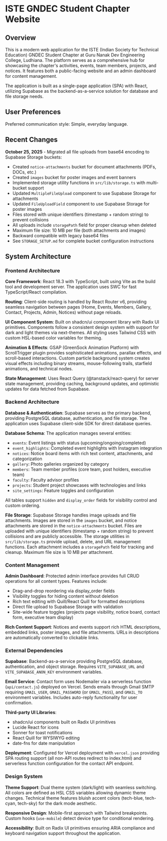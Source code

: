 # ISTE GNDEC Student Chapter Website

## Overview

This is a modern web application for the ISTE (Indian Society for Technical Education) GNDEC Student Chapter at Guru Nanak Dev Engineering College, Ludhiana. The platform serves as a comprehensive hub for showcasing the chapter's activities, events, team members, projects, and notices. It features both a public-facing website and an admin dashboard for content management.

The application is built as a single-page application (SPA) with React, utilizing Supabase as the backend-as-a-service solution for database and file storage needs.

## User Preferences

Preferred communication style: Simple, everyday language.

## Recent Changes

**October 25, 2025** - Migrated all file uploads from base64 encoding to Supabase Storage buckets:
- Created `notice-attachments` bucket for document attachments (PDFs, DOCs, etc.)
- Created `images` bucket for poster images and event banners
- Implemented storage utility functions in `src/lib/storage.ts` with multi-bucket support
- Updated `MultipleFileUpload` component to use Supabase Storage for attachments
- Updated `FileUploadField` component to use Supabase Storage for poster images
- Files stored with unique identifiers (timestamp + random string) to prevent collisions
- All uploads include `storagePath` field for proper cleanup when deleted
- Maximum file size: 10 MB per file (both attachments and images)
- Backward compatible with legacy base64 files
- See `STORAGE_SETUP.md` for complete bucket configuration instructions

## System Architecture

### Frontend Architecture

**Core Framework**: React 18.3 with TypeScript, built using Vite as the build tool and development server. The application uses SWC for fast TypeScript/React compilation.

**Routing**: Client-side routing is handled by React Router v6, providing seamless navigation between pages (Home, Events, Members, Gallery, Contact, Projects, Admin, Notices) without page reloads.

**UI Component System**: Built on shadcn/ui component library with Radix UI primitives. Components follow a consistent design system with support for dark and light themes via next-themes. All styling uses Tailwind CSS with custom HSL-based color variables for theming.

**Animation & Effects**: GSAP (GreenSock Animation Platform) with ScrollTrigger plugin provides sophisticated animations, parallax effects, and scroll-based interactions. Custom particle background system creates visual effects including binary streams, mouse-following trails, starfield animations, and technical nodes.

**State Management**: Uses React Query (@tanstack/react-query) for server state management, providing caching, background updates, and optimistic updates for data fetched from Supabase.

### Backend Architecture

**Database & Authentication**: Supabase serves as the primary backend, providing PostgreSQL database, authentication, and file storage. The application uses Supabase client-side SDK for direct database queries.

**Database Schema**: The application manages several entities:
- `events`: Event listings with status (upcoming/ongoing/completed)
- `event_highlights`: Completed event highlights with Instagram integration
- `notices`: Notice board items with rich text content, attachments, and categorization
- `gallery`: Photo galleries organized by category
- `members`: Team member profiles (core team, post holders, executive team)
- `faculty`: Faculty advisor profiles
- `projects`: Student project showcases with technologies and links
- `site_settings`: Feature toggles and configuration

All tables support `hidden` and `display_order` fields for visibility control and custom ordering.

**File Storage**: Supabase Storage handles image uploads and file attachments. Images are stored in the `images` bucket, and notice attachments are stored in the `notice-attachments` bucket. Files are uploaded with unique identifiers (timestamp + random string) to prevent collisions and are publicly accessible. The storage utilities in `src/lib/storage.ts` provide upload, delete, and URL management functions. Each attachment includes a `storagePath` field for tracking and cleanup. Maximum file size is 10 MB per attachment.

### Content Management

**Admin Dashboard**: Protected admin interface provides full CRUD operations for all content types. Features include:
- Drag-and-drop reordering via display_order fields
- Visibility toggles for hiding content without deletion
- Rich text editing with Quill/React Quill for formatted descriptions
- Direct file upload to Supabase Storage with validation
- Site-wide feature toggles (projects page visibility, notice board, contact form, executive team display)

**Rich Content Support**: Notices and events support rich HTML descriptions, embedded links, poster images, and file attachments. URLs in descriptions are automatically converted to clickable links.

### External Dependencies

**Supabase**: Backend-as-a-service providing PostgreSQL database, authentication, and object storage. Requires `VITE_SUPABASE_URL` and `VITE_SUPABASE_ANON_KEY` environment variables.

**Email Service**: Contact form uses Nodemailer via a serverless function (`api/contact.js`) deployed on Vercel. Sends emails through Gmail SMTP requiring `GMAIL_USER`, `GMAIL_PASSWORD` (or `GMAIL_PASS`), and `GMAIL_TO` environment variables. Includes auto-reply functionality for user confirmation.

**Third-party UI Libraries**:
- shadcn/ui components built on Radix UI primitives
- Lucide React for icons
- Sonner for toast notifications
- React Quill for WYSIWYG editing
- date-fns for date manipulation

**Deployment**: Configured for Vercel deployment with `vercel.json` providing SPA routing support (all non-API routes redirect to index.html) and serverless function configuration for the contact API endpoint.

### Design System

**Theme Support**: Dual theme system (dark/light) with seamless switching. All colors are defined as HSL CSS variables allowing dynamic theme changes. Technical theme features bluish accent colors (tech-blue, tech-cyan, tech-sky) for the dark mode aesthetic.

**Responsive Design**: Mobile-first approach with Tailwind breakpoints. Custom hooks (`use-mobile`) detect device type for conditional rendering.

**Accessibility**: Built on Radix UI primitives ensuring ARIA compliance and keyboard navigation support throughout the application.